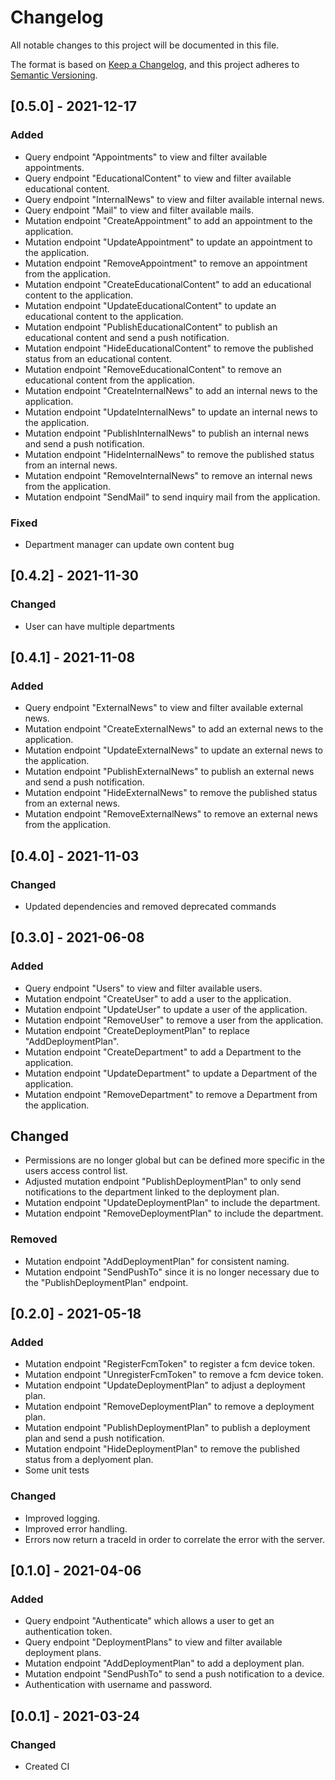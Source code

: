 # Changelog
All notable changes to this project will be documented in this file.

The format is based on [Keep a Changelog](https://keepachangelog.com/en/1.0.0/),
and this project adheres to [Semantic Versioning](https://semver.org/spec/v2.0.0.html).

## [0.5.0] - 2021-12-17
### Added
- Query endpoint "Appointments" to view and filter available appointments.
- Query endpoint "EducationalContent" to view and filter available educational content.
- Query endpoint "InternalNews" to view and filter available internal news.
- Query endpoint "Mail" to view and filter available mails.
- Mutation endpoint "CreateAppointment" to add an appointment to the application.
- Mutation endpoint "UpdateAppointment" to update an appointment to the application.
- Mutation endpoint "RemoveAppointment" to remove an appointment from the application.
- Mutation endpoint "CreateEducationalContent" to add an educational content to the application.
- Mutation endpoint "UpdateEducationalContent" to update an educational content to the application.
- Mutation endpoint "PublishEducationalContent" to publish an educational content and send a push notification.
- Mutation endpoint "HideEducationalContent" to remove the published status from an educational content.
- Mutation endpoint "RemoveEducationalContent" to remove an educational content from the application.
- Mutation endpoint "CreateInternalNews" to add an internal news to the application.
- Mutation endpoint "UpdateInternalNews" to update an internal news to the application.
- Mutation endpoint "PublishInternalNews" to publish an internal news and send a push notification.
- Mutation endpoint "HideInternalNews" to remove the published status from an internal news.
- Mutation endpoint "RemoveInternalNews" to remove an internal news from the application.
- Mutation endpoint "SendMail" to send inquiry mail from the application.

### Fixed
- Department manager can update own content bug

## [0.4.2] - 2021-11-30
### Changed
- User can have multiple departments

## [0.4.1] - 2021-11-08
### Added
- Query endpoint "ExternalNews" to view and filter available external news.
- Mutation endpoint "CreateExternalNews" to add an external news to the application.
- Mutation endpoint "UpdateExternalNews" to update an external news to the application.
- Mutation endpoint "PublishExternalNews" to publish an external news and send a push notification.
- Mutation endpoint "HideExternalNews" to remove the published status from an external news.
- Mutation endpoint "RemoveExternalNews" to remove an external news from the application.

## [0.4.0] - 2021-11-03
### Changed
- Updated dependencies and removed deprecated commands

## [0.3.0] - 2021-06-08
### Added
- Query endpoint "Users" to view and filter available users.
- Mutation endpoint "CreateUser" to add a user to the application.
- Mutation endpoint "UpdateUser" to update a user of the application.
- Mutation endpoint "RemoveUser" to remove a user from the application.
- Mutation endpoint "CreateDeploymentPlan" to replace "AddDeploymentPlan".
- Mutation endpoint "CreateDepartment" to add a Department to the application.
- Mutation endpoint "UpdateDepartment" to update a Department of the application.
- Mutation endpoint "RemoveDepartment" to remove a Department from the application.

## Changed
- Permissions are no longer global but can be defined more specific in the users access control list.
- Adjusted mutation endpoint "PublishDeploymentPlan" to only send notifications to the department linked to the deployment plan.
- Mutation endpoint "UpdateDeploymentPlan" to include the department.
- Mutation endpoint "RemoveDeploymentPlan" to include the department.

### Removed
- Mutation endpoint "AddDeploymentPlan" for consistent naming.
- Mutation endpoint "SendPushTo" since it is no longer necessary due to the "PublishDeploymentPlan" endpoint.

## [0.2.0] - 2021-05-18
### Added
- Mutation endpoint "RegisterFcmToken" to register a fcm device token.
- Mutation endpoint "UnregisterFcmToken" to remove a fcm device token.
- Mutation endpoint "UpdateDeploymentPlan" to adjust a deployment plan.
- Mutation endpoint "RemoveDeploymentPlan" to remove a deployment plan.
- Mutation endpoint "PublishDeploymentPlan" to publish a deployment plan and send a push notification.
- Mutation endpoint "HideDeploymentPlan" to remove the published status from a deplyoment plan.
- Some unit tests

### Changed
- Improved logging.
- Improved error handling.
- Errors now return a traceId in order to correlate the error with the server.

## [0.1.0] - 2021-04-06
### Added
- Query endpoint "Authenticate" which allows a user to get an authentication token.
- Query endpoint "DeploymentPlans" to view and filter available deployment plans.
- Mutation endpoint "AddDeploymentPlan" to add a deployment plan.
- Mutation endpoint "SendPushTo" to send a push notification to a device.
- Authentication with username and password.

## [0.0.1] - 2021-03-24
### Changed
- Created CI
